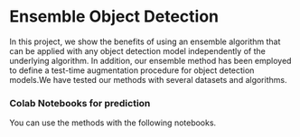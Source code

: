 # Ensemble Object Detection
In this project, we show the benefits of using an ensemble algorithm that can be applied with any object detection model independently of the underlying algorithm. In addition, our ensemble method has been employed to define a test-time augmentation procedure for object detection models.We have tested our methods with several datasets and algorithms.

### Colab Notebooks for prediction
You can use the methods with the following notebooks.
